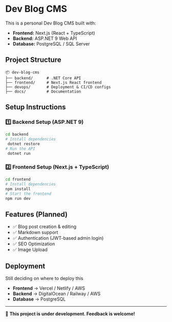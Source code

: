 # Dev Blog CMS

This is a personal Dev Blog CMS built with:
- **Frontend:** Next.js (React + TypeScript)
- **Backend:** ASP.NET 9 Web API
- **Database:** PostgreSQL / SQL Server

## Project Structure
```
📦 dev-blog-cms
├── backend/      # .NET Core API
├── frontend/     # Next.js React frontend
├── devops/       # Deployment & CI/CD configs
├── docs/         # Documentation
```

## Setup Instructions

### 1️⃣ Backend Setup (ASP.NET 9)
```bash
cd backend
# Install dependencies
 dotnet restore
# Run the API
 dotnet run
```

### 2️⃣ Frontend Setup (Next.js + TypeScript)
```bash
cd frontend
# Install dependencies
npm install
# Start the frontend
npm run dev
```

## Features (Planned)
- ✅ Blog post creation & editing
- ✅ Markdown support
- ✅ Authentication (JWT-based admin login)
- ✅ SEO Optimization
- ✅ Image Upload

## Deployment
Still deciding on where to deploy this
- **Frontend** → Vercel / Netlify / AWS
- **Backend** → DigitalOcean / Railway / AWS
- **Database** → PostgreSQL

---
🚀 **This project is under development. Feedback is welcome!**

